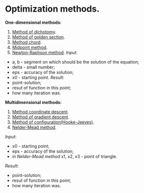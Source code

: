 Optimization methods.
=====================
**One-dimensional methods:**
1. [Method of dichotomy](https://www.encyclopediaofmath.org/index.php/Dichotomy_method).
2. [Method of golden section](https://en.wikipedia.org/wiki/Golden-section_search).
3. [Method chord](http://egyankosh.ac.in/bitstream/123456789/18067/1/Unit-3.pdf).
4. [Midpoint method](https://en.wikipedia.org/wiki/Midpoint_method).
5. [Newton-Raphson method](http://butler.cc.tut.fi/~piche/numa/lecture0506.pdf).
*Input*: 
- a, b - segment on which should be the solution of the equation;
- delta - small number;
- eps - accuracy of the solution;
- x0 - starting point.
*Result*:
- point-solution;
- resut of function in this point;
- how many iteration was.

**Multidimensional methods:**
1. [Method coordinate descent](https://en.wikipedia.org/wiki/Coordinate_descent).
2. [Method of gradient descent](https://en.wikipedia.org/wiki/Gradient_descent).
3. [Method of configuration(Hooke-Jeeves)](https://www.researchgate.net/publication/266053442_Application_of_Hooke_Jeeves_Algorithm_in_Optimizing_Fusion_Zone_Grain_Size_and_Hardness_of_Pulsed_Current_Micro_Plasma_Arc_Welded_AISI_304L_Sheets).
4. [Nelder-Mead method](https://en.wikipedia.org/wiki/Nelder%E2%80%93Mead_method).

*Input*: 
- x0 - starting point;
- eps - accuracy of the solution;
- *in Nelder-Mead method* x1, x2, x3 - point of triangle.

*Result*:
- point-solution;
- resut of function in this point;
- how many iteration was.
